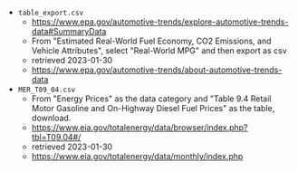- `table_export.csv`
    - https://www.epa.gov/automotive-trends/explore-automotive-trends-data#SummaryData
    - From "Estimated Real-World Fuel Economy, CO2 Emissions, and Vehicle Attributes", select "Real-World MPG" and then export as csv
    - retrieved 2023-01-30
    - https://www.epa.gov/automotive-trends/about-automotive-trends-data
- `MER_T09_04.csv`
    - From "Energy Prices" as the data category and "Table 9.4 Retail Motor Gasoline and On-Highway Diesel Fuel Prices" as the table, download.
    - https://www.eia.gov/totalenergy/data/browser/index.php?tbl=T09.04#/
    - retrieved 2023-01-30
    - https://www.eia.gov/totalenergy/data/monthly/index.php
